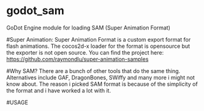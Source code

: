 # godot_sam
GoDot Engine module for loading SAM (Super Animation Format)

#Super Animation:
Super Animation Format is a custom export format for flash animations. 
The cocos2d-x loader for the format is opensource but the exporter is not 
open source. You can find the project here:
https://github.com/raymondlu/super-animation-samples

#Why SAM?
There are a bunch of other tools that do the same thing. Alternatives include GAF, DragonBones, SWiffy and many more i might not know about. The reason i picked SAM format is because of the simplicity of the format and i have worked a lot with it.

#USAGE
